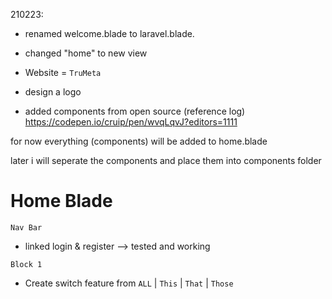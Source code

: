 210223:

* renamed welcome.blade to laravel.blade.
* changed "home" to new view
* Website = `TruMeta`
* design a logo 

* added components from open source (reference log)
https://codepen.io/cruip/pen/wvqLqvJ?editors=1111

for now everything (components) will be added to home.blade

later i will seperate the components and place them into components folder


# Home Blade

`Nav Bar`
* linked login & register --> tested and working

`Block 1`

* Create switch feature from `ALL` | `This` | `That` | `Those` 
